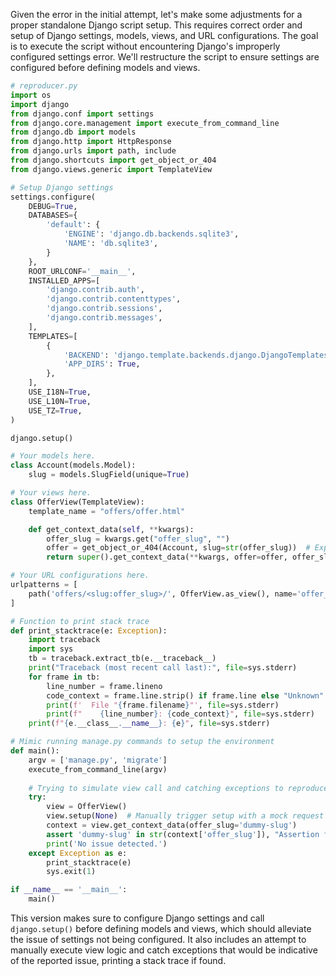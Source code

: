 Given the error in the initial attempt, let's make some adjustments for a proper standalone Django script setup. This requires correct order and setup of Django settings, models, views, and URL configurations. The goal is to execute the script without encountering Django's improperly configured settings error. We'll restructure the script to ensure settings are configured before defining models and views.

```python
# reproducer.py
import os
import django
from django.conf import settings
from django.core.management import execute_from_command_line
from django.db import models
from django.http import HttpResponse
from django.urls import path, include
from django.shortcuts import get_object_or_404
from django.views.generic import TemplateView

# Setup Django settings
settings.configure(
    DEBUG=True,
    DATABASES={
        'default': {
            'ENGINE': 'django.db.backends.sqlite3',
            'NAME': 'db.sqlite3',
        }
    },
    ROOT_URLCONF='__main__',
    INSTALLED_APPS=[
        'django.contrib.auth',
        'django.contrib.contenttypes',
        'django.contrib.sessions',
        'django.contrib.messages',
    ],
    TEMPLATES=[
        {
            'BACKEND': 'django.template.backends.django.DjangoTemplates',
            'APP_DIRS': True,
        },
    ],
    USE_I18N=True,
    USE_L10N=True,
    USE_TZ=True,
)

django.setup()

# Your models here.
class Account(models.Model):
    slug = models.SlugField(unique=True)

# Your views here.
class OfferView(TemplateView):
    template_name = "offers/offer.html"

    def get_context_data(self, **kwargs):
        offer_slug = kwargs.get("offer_slug", "")
        offer = get_object_or_404(Account, slug=str(offer_slug))  # Explicit cast to str
        return super().get_context_data(**kwargs, offer=offer, offer_slug=offer_slug)

# Your URL configurations here.
urlpatterns = [
    path('offers/<slug:offer_slug>/', OfferView.as_view(), name='offer_view'),
]

# Function to print stack trace
def print_stacktrace(e: Exception):
    import traceback
    import sys
    tb = traceback.extract_tb(e.__traceback__)
    print("Traceback (most recent call last):", file=sys.stderr)
    for frame in tb:
        line_number = frame.lineno
        code_context = frame.line.strip() if frame.line else "Unknown"
        print(f'  File "{frame.filename}"', file=sys.stderr)
        print(f"    {line_number}: {code_context}", file=sys.stderr)
    print(f"{e.__class__.__name__}: {e}", file=sys.stderr)

# Mimic running manage.py commands to setup the environment
def main():
    argv = ['manage.py', 'migrate']
    execute_from_command_line(argv)
    
    # Trying to simulate view call and catching exceptions to reproduce the issue.
    try:
        view = OfferView()
        view.setup(None)  # Manually trigger setup with a mock request
        context = view.get_context_data(offer_slug='dummy-slug')
        assert 'dummy-slug' in str(context['offer_slug']), "Assertion failed. Slug mismatch."
        print('No issue detected.')
    except Exception as e:
        print_stacktrace(e)
        sys.exit(1)

if __name__ == '__main__':
    main()
```

This version makes sure to configure Django settings and call `django.setup()` before defining models and views, which should alleviate the issue of settings not being configured. It also includes an attempt to manually execute view logic and catch exceptions that would be indicative of the reported issue, printing a stack trace if found.